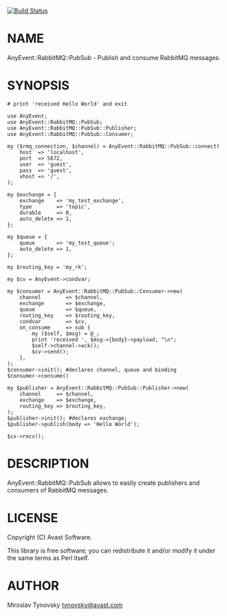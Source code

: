 [![Build Status](https://travis-ci.org/tynovsky/AnyEvent-RabbitMQ-PubSub.svg?branch=master)](https://travis-ci.org/tynovsky/AnyEvent-RabbitMQ-PubSub)
# NAME

AnyEvent::RabbitMQ::PubSub - Publish and consume RabbitMQ messages.

# SYNOPSIS

    # print 'received Hello World' and exit

    use AnyEvent;
    use AnyEvent::RabbitMQ::PubSub;
    use AnyEvent::RabbitMQ::PubSub::Publisher;
    use AnyEvent::RabbitMQ::PubSub::Consumer;

    my ($rmq_connection, $channel) = AnyEvent::RabbitMQ::PubSub::connect(
        host  => 'localhost',
        port  => 5672,
        user  => 'guest',
        pass  => 'guest',
        vhost => '/',
    );

    my $exchange = {
        exchange    => 'my_test_exchange',
        type        => 'topic',
        durable     => 0,
        auto_delete => 1,
    };

    my $queue = {
        queue       => 'my_test_queue';
        auto_delete => 1,
    };

    my $routing_key = 'my_rk';

    my $cv = AnyEvent->condvar;

    my $consumer = AnyEvent::RabbitMQ::PubSub::Consumer->new(
        channel        => $channel,
        exchange       => $exchange,
        queue          => $queue,
        routing_key    => $routing_key,
        condvar        => $cv,
        on_consume     => sub {
            my ($self, $msg) = @_;
            print 'received ', $msg->{body}->payload, "\n";
            $self->channel->ack();
            $cv->send();
        },
    );
    $consumer->init(); #declares channel, queue and binding
    $consumer->consume()

    my $publisher = AnyEvent::RabbitMQ::PubSub::Publisher->new(
        channel     => $channel,
        exchange    => $exchange,
        routing_key => $routing_key,
    );
    $publisher->init(); #declares exchange;
    $publisher->publish(body => 'Hello World');

    $cv->recv();

# DESCRIPTION

AnyEvent::RabbitMQ::PubSub allows to easily create publishers and consumers
of RabbitMQ messages.

# LICENSE

Copyright (C) Avast Software.

This library is free software; you can redistribute it and/or modify
it under the same terms as Perl itself.

# AUTHOR

Miroslav Tynovsky <tynovsky@avast.com>
